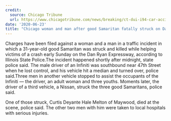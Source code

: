 ```yaml
---
credit:
  source: Chicago Tribune
  url: https://www.chicagotribune.com/news/breaking/ct-dui-i94-car-accident-20200624-f7poatcline2dfrk3qb2y6sreu-story.html
date: '2020-06-23'
title: "Chicago woman and man after good Samaritan fatally struck on Dan Ryan Expressway, police say"
---
```

Charges have been filed against a woman and a man in a traffic incident in which a 31-year-old good Samaritan was struck and killed while helping victims of a crash early Sunday on the Dan Ryan Expressway, according to Illinois State Police.The incident happened shortly after midnight, state police said. The male driver of an Infiniti was southbound near 47th Street when he lost control, and his vehicle hit a median and turned over, police said.Three men in another vehicle stopped to assist the occupants of the Infiniti — the driver, an adult woman and three youths. Moments later, the driver of a third vehicle, a Nissan, struck the three good Samaritans, police said.

One of those struck, Curtis Deyante Hale Melton of Maywood, died at the scene, police said. The other two men with him were taken to local hospitals with serious injuries.
